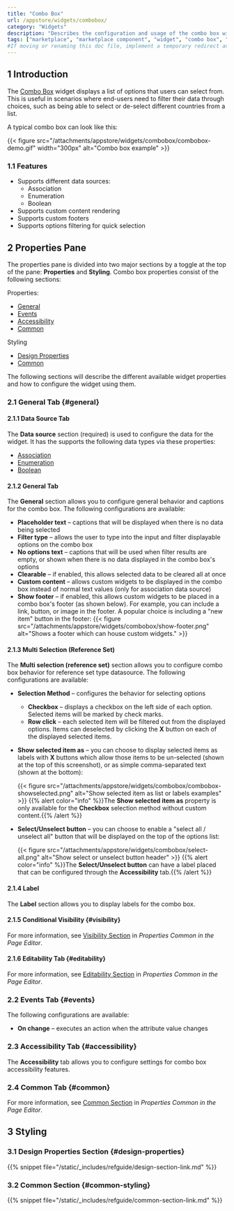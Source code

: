 ```yaml
---
title: "Combo Box"
url: /appstore/widgets/combobox/
category: "Widgets"
description: "Describes the configuration and usage of the combo box widget, which is available in the Mendix Marketplace."
tags: ["marketplace", "marketplace component", "widget", "combo box", "platform support"]
#If moving or renaming this doc file, implement a temporary redirect and let the respective team know they should update the URL in the product. See Mapping to Products for more details.
---
```


## 1 Introduction

The [Combo Box](https://marketplace.mendix.com/link/component/219304) widget displays a list of options that users can select from. This is useful in scenarios where end-users need to filter their data through choices, such as being able to select or de-select different countries from a list.

A typical combo box can look like this:

{{< figure src="/attachments/appstore/widgets/combobox/combobox-demo.gif" width="300px" alt="Combo box example" >}}

### 1.1 Features

* Supports different data sources:
    * Association
    * Enumeration
    * Boolean
* Supports custom content rendering
* Supports custom footers
* Supports options filtering for quick selection

## 2 Properties Pane

The properties pane is divided into two major sections by a toggle at the top of the pane: **Properties** and **Styling**. Combo box properties consist of the following sections:

Properties:

* [General](#general)
* [Events](#events)
* [Accessibility](#accessibility)
* [Common](#common)

Styling

* [Design Properties](#design-properties)
* [Common](#common-styling)

The following sections will describe the different available widget properties and how to configure the widget using them.

### 2.1 General Tab {#general}

#### 2.1.1 Data Source Tab

The **Data source** section (required) is used to configure the data for the widget. It has the supports the following data types via these properties:

* [Association](/refguide/association-source/)
* [Enumeration](/refguide/enumerations/)
* [Boolean](/refguide/boolean-expressions/)

#### 2.1.2 General Tab

The **General** section allows you to configure general behavior and captions for the combo box. The following configurations are available:

* **Placeholder text** – captions that will be displayed when there is no data being selected
* **Filter type** – allows the user to type into the input and filter displayable options on the combo box
* **No options text** – captions that will be used when filter results are empty, or shown when there is no data displayed in the combo box's options
* **Clearable** – if enabled, this allows selected data to be cleared all at once
* **Custom content** – allows custom widgets to be displayed in the combo box instead of normal text values (only for association data source)
* **Show footer** – if enabled, this allows custom widgets to be placed in a combo box's footer (as shown below). For example, you can include a link, button, or image in the footer. A popular choice is including a "new item" button in the footer:
    {{< figure src="/attachments/appstore/widgets/combobox/show-footer.png" alt="Shows a footer which can house custom widgets." >}}


#### 2.1.3 Multi Selection (Reference Set)

The **Multi selection (reference set)** section allows you to configure combo box behavior for reference set type datasource. The following configurations are available:

* **Selection Method** – configures the behavior for selecting options
    * **Checkbox** – displays a checkbox on the left side of each option. Selected items will be marked by check marks.
    * **Row click** – each selected item will be filtered out from the displayed options. Items can deselected by clicking the **X** button on each of the displayed selected items.
* **Show selected item as** – you can choose to display selected items as labels with **X** buttons which allow those items to be un-selected (shown at the top of this screenshot), or as simple comma-separated text (shown at the bottom): 

    {{< figure src="/attachments/appstore/widgets/combobox/combobox-showselected.png" alt="Show selected item as list or labels examples" >}}
    {{% alert color="info" %}}The **Show selected item as** property is only available for the **Checkbox** selection method without custom content.{{% /alert %}}

* **Select/Unselect button** – you can choose to enable a "select all / unselect all" button that will be displayed on the top of the options list:

    {{< figure src="/attachments/appstore/widgets/combobox/select-all.png" alt="Show select or unselect button header" >}}
    {{% alert color="info" %}}The **Select/Unselect button** can have a label placed that can be configured through the **Accessibility** tab.{{% /alert %}}

#### 2.1.4 Label

The **Label** section allows you to display labels for the combo box.

#### 2.1.5 Conditional Visibility {#visibility}

For more information, see [Visibility Section](/refguide/common-widget-properties/#visibility-properties) in *Properties Common in the Page Editor*.

#### 2.1.6 Editability Tab {#editability}

For more information, see [Editability Section](/refguide/common-widget-properties/#editability) in *Properties Common in the Page Editor*.

### 2.2 Events Tab {#events}

The following configurations are available:

* **On change** – executes an action when the attribute value changes

### 2.3 Accessibility Tab {#accessibility}

The **Accessibility** tab allows you to configure settings for combo box accessibility features.

### 2.4 Common Tab {#common}

For more information, see [Common Section](/refguide/common-widget-properties/#common-properties) in *Properties Common in the Page Editor*.

## 3 Styling

### 3.1 Design Properties Section {#design-properties}

{{% snippet file="/static/_includes/refguide/design-section-link.md" %}} 

### 3.2 Common Section {#common-styling}

{{% snippet file="/static/_includes/refguide/common-section-link.md" %}}
